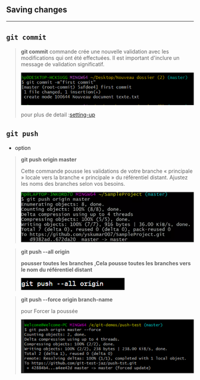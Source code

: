 ## Saving changes

---

## `git commit`

> **git commit** commande crée une nouvelle validation avec les modifications qui ont été effectuées. Il est important d'inclure un message de validation significatif.
>
> ![](m.PNG)
>
> pour plus de detail :[setting-up](setting-up.md)

## `git push`

- option

> **git push origin master**
>
> Cette commande pousse les validations de votre branche « principale » locale vers la branche « principale » du référentiel distant. Ajustez les noms des branches selon vos besoins.
>
> ![2](push.PNG)

> **git push --all origin**
>
> **pousser toutes les branches ,Cela pousse toutes les branches vers le nom du référentiel distant**
>
> ![](pu.PNG)

> **git push --force origin branch-name**
>
> pour Forcer la poussée
>
> ![](force.PNG)

